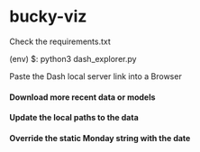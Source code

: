 # bucky-viz

Check the requirements.txt 

(env) $: python3 dash_explorer.py

Paste the Dash local server link into a Browser


#### Download more recent data or models
#### Update the local paths to the data
#### Override the static Monday string with the date

